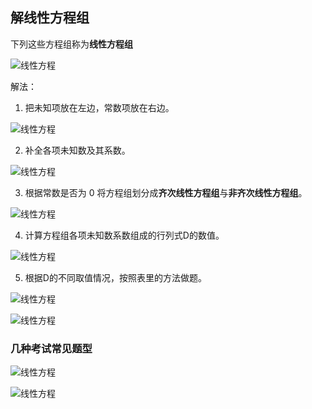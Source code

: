 ## 解线性方程组

下列这些方程组称为**线性方程组**

![线性方程](../../jsonImg/artical-img/xianxingfangcheng.jpg)

解法：
1. 把未知项放在左边，常数项放在右边。

![线性方程](../../jsonImg/artical-img/xianxingfangcheng2.jpg)

2. 补全各项未知数及其系数。

![线性方程](../../jsonImg/artical-img/xianxingfangcheng3.jpg)

3. 根据常数是否为 0 将方程组划分成**齐次线性方程组**与**非齐次线性方程组**。

![线性方程](../../jsonImg/artical-img/xianxingfangcheng4.jpg)

4. 计算方程组各项未知数系数组成的行列式D的数值。

![线性方程](../../jsonImg/artical-img/xianxingfangcheng5.jpg)

5. 根据D的不同取值情况，按照表里的方法做题。

![线性方程](../../jsonImg/artical-img/xianxingfangcheng6.jpg)

![线性方程](../../jsonImg/artical-img/xianxingfangcheng7.jpg)

### 几种考试常见题型

![线性方程](../../jsonImg/artical-img/xianxingfangcheng8.jpg)

![线性方程](../../jsonImg/artical-img/xianxingfangcheng9.jpg)
